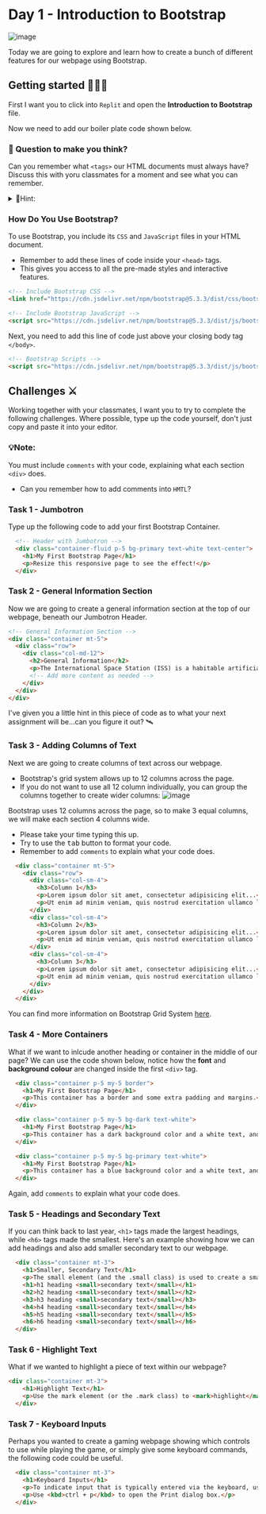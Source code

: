 # Day 1 - Introduction to Bootstrap

![image](https://github.com/ross-bish/Bootstrap/assets/83789503/ce5b5616-1e22-4f51-a2bc-d7eb701fab8c)

Today we are going to explore and learn how to create a bunch of different features for our webpage using Bootstrap.

## Getting started 👨🏽‍💻
First I want you to click into `Replit` and open the **Introduction to Bootstrap** file.

Now we need to add our boiler plate code shown below.

### 🤔 Question to make you think?
Can you remember what `<tags>` our HTML documents must always have?
Discuss this with yoru classmates for a moment and see what you can remember.

<details>
  <summary>👀Hint:</summary>
  
````html
  <html></html>
  <body></body>
  <head></head>
  <title></title>
  
````
</details>

### How Do You Use Bootstrap?
To use Bootstrap, you include its `CSS` and `JavaScript` files in your HTML document. 

- Remember to add these lines of code inside your `<head>` tags.
- This gives you access to all the pre-made styles and interactive features.

````html
<!-- Include Bootstrap CSS -->
<link href="https://cdn.jsdelivr.net/npm/bootstrap@5.3.3/dist/css/bootstrap.min.css" rel="stylesheet">

<!-- Include Bootstrap JavaScript -->
<script src="https://cdn.jsdelivr.net/npm/bootstrap@5.3.3/dist/js/bootstrap.bundle.min.js"></script>
````

Next, you need to add this line of code just above your closing body tag `</body>`.

````html
<!-- Bootstrap Scripts -->
<script src="https://cdn.jsdelivr.net/npm/bootstrap@5.3.3/dist/js/bootstrap.bundle.min.js"></script>
````

## Challenges ⚔️
Working together with your classmates, I want you to try to complete the following challenges. Where possible, type up the code yourself, don't just copy and paste it into your editor.

### 💡Note: 
You must include `comments` with your code, explaining what each section `<div>` does.

  - Can you remember how to add comments into `HMTL`?

### Task 1 - Jumbotron
Type up the following code to add your first Bootstrap Container.
````html
  <!-- Header with Jumbotron -->
  <div class="container-fluid p-5 bg-primary text-white text-center">
    <h1>My First Bootstrap Page</h1>
    <p>Resize this responsive page to see the effect!</p>
  </div>
````

### Task 2 - General Information Section
Now we are going to create a general information section at the top of our webpage, beneath our Jumbotron Header.
````html
<!-- General Information Section -->
<div class="container mt-5">
  <div class="row">
    <div class="col-md-12">
      <h2>General Information</h2>
      <p>The International Space Station (ISS) is a habitable artificial satellite...</p>
      <!-- Add more content as needed -->
    </div>
  </div>
</div>
````
I've given you a little hint in this piece of code as to what your next assignment will be...can you figure it out? 🛰️

### Task 3 - Adding Columns of Text
Next we are going to create columns of text across our webpage. 

- Bootstrap's grid system allows up to 12 columns across the page.
- If you do not want to use all 12 column individually, you can group the columns together to create wider columns:
![image](https://github.com/ross-bish/Bootstrap/assets/83789503/7dab612e-d402-4696-ae0e-0285b8c8e077)


Bootstrap uses 12 columns across the page, so to make 3 equal columns, we will make each section 4 columns wide.

- Please take your time typing this up.
- Try to use the <kbd>tab</kbd> button to format your code.
- Remember to add ``comments`` to explain what your code does.

````html
  <div class="container mt-5">
    <div class="row">
      <div class="col-sm-4">
        <h3>Column 1</h3>
        <p>Lorem ipsum dolor sit amet, consectetur adipisicing elit...</p>
        <p>Ut enim ad minim veniam, quis nostrud exercitation ullamco laboris...</p>
      </div>
      <div class="col-sm-4">
        <h3>Column 2</h3>
        <p>Lorem ipsum dolor sit amet, consectetur adipisicing elit...</p>
        <p>Ut enim ad minim veniam, quis nostrud exercitation ullamco laboris...</p>
      </div>
      <div class="col-sm-4">
        <h3>Column 3</h3>
        <p>Lorem ipsum dolor sit amet, consectetur adipisicing elit...</p>
        <p>Ut enim ad minim veniam, quis nostrud exercitation ullamco laboris...</p>
      </div>
    </div>
  </div>
````

You can find more information on Bootstrap Grid System [here](https://www.w3schools.com/bootstrap/bootstrap_grid_system.asp).


### Task 4 - More Containers
What if we want to inlcude another heading or container in the middle of our page? 
We can use the code shown below, notice how the **font** and **background colour** are changed inside the first `<div>` tag.

````html
  <div class="container p-5 my-5 border">
    <h1>My First Bootstrap Page</h1>
    <p>This container has a border and some extra padding and margins.</p>
  </div>

  <div class="container p-5 my-5 bg-dark text-white">
    <h1>My First Bootstrap Page</h1>
    <p>This container has a dark background color and a white text, and some extra padding and margins.</p>
  </div>

  <div class="container p-5 my-5 bg-primary text-white">
    <h1>My First Bootstrap Page</h1>
    <p>This container has a blue background color and a white text, and some extra padding and margins.</p>
  </div>
````
Again, add ``comments`` to explain what your code does.

### Task 5 - Headings and Secondary Text 
If you can think back to last year, `<h1>` tags made the largest headings, while `<h6>` tags made the smallest. 
Here's an example showing how we can add headings and also add smaller secondary text to our webpage.

````html
  <div class="container mt-3">
    <h1>Smaller, Secondary Text</h1>
    <p>The small element (and the .small class) is used to create a smaller, secondary text in any heading:</p>
    <h1>h1 heading <small>secondary text</small></h1>
    <h2>h2 heading <small>secondary text</small></h2>
    <h3>h3 heading <small>secondary text</small></h3>
    <h4>h4 heading <small>secondary text</small></h4>
    <h5>h5 heading <small>secondary text</small></h5>
    <h6>h6 heading <small>secondary text</small></h6>
  </div>
````

### Task 6 - Highlight Text
What if we wanted to highlight a piece of text within our webpage?
````html
<div class="container mt-3">
    <h1>Highlight Text</h1>
    <p>Use the mark element (or the .mark class) to <mark>highlight</mark> text.</p>
  </div>
````

### Task 7 - Keyboard Inputs
Perhaps you wanted to create a gaming webpage showing which controls to use while playing the game, or simply give some keyboard commands, the following code could be useful.
````html
  <div class="container mt-3">
    <h1>Keyboard Inputs</h1>
    <p>To indicate input that is typically entered via the keyboard, use the kbd element:</p>
    <p>Use <kbd>ctrl + p</kbd> to open the Print dialog box.</p>
  </div>
````
